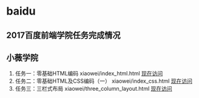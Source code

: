 # baidu
2017百度前端学院任务完成情况
-------------------------------------------------------------------
小薇学院
-------------------------------------------------------------------

1. 任务一：零基础HTML编码 xiaowei/index_html.html [现在访问](https://htmlpreview.github.io/?https://github.com/pavolshock/baidu/blob/master/xiaowei/index_html.html)
2. 任务二：零基础HTML及CSS编码（一） xiaowei/index_css.html [现在访问](https://htmlpreview.github.io/?https://github.com/pavolshock/baidu/blob/master/xiaowei/index_css.html)
3. 任务三：三栏式布局 xiaowei/three_column_layout.html [现在访问](https://htmlpreview.github.io/?https://github.com/pavolshock/baidu/blob/master/xiaowei/Three_column_layout.html)